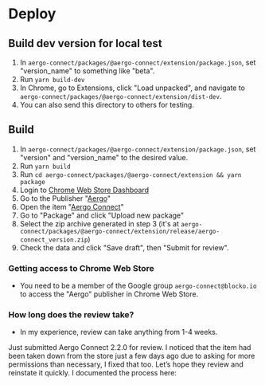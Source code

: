 # Deploy

## Build dev version for local test

1. In `aergo-connect/packages/@aergo-connect/extension/package.json`, set "version_name" to something like "beta".
2. Run `yarn build-dev`
3. In Chrome, go to Extensions, click "Load unpacked", and navigate to `aergo-connect/packages/@aergo-connect/extension/dist-dev`.
4. You can also send this directory to others for testing.

## Build

1. In `aergo-connect/packages/@aergo-connect/extension/package.json`, set "version" and "version_name" to the desired value.
2. Run `yarn build`
3. Run `cd aergo-connect/packages/@aergo-connect/extension && yarn package`
4. Login to [Chrome Web Store Dashboard](https://chrome.google.com/webstore/developer/dashboard)
5. Go to the Publisher "[Aergo](https://chrome.google.com/webstore/devconsole/dd5af5a9-5aff-4378-993b-18d28620427c)"
6. Open the item "[Aergo Connect](https://chrome.google.com/webstore/devconsole/dd5af5a9-5aff-4378-993b-18d28620427c/iopigoikekfcpcapjlkcdlokheickhpc/edit/package)"
7. Go to "Package" and click "Upload new package"
8. Select the zip archive generated in step 3 (it's at `aergo-connect/packages/@aergo-connect/extension/release/aergo-connect_version.zip`)
9. Check the data and click "Save draft", then "Submit for review".

### Getting access to Chrome Web Store

- You need to be a member of the Google group `aergo-connect@blocko.io` to access the "Aergo" publisher in Chrome Web Store.

### How long does the review take?

- In my experience, review can take anything from 1-4 weeks.

Just submitted Aergo Connect 2.2.0 for review.
I noticed that the item had been taken down from the store just a few days ago due to asking for more permissions than necessary, I fixed that too.
Let’s hope they review and reinstate it quickly.
I documented the process here:
